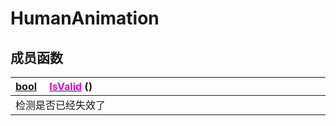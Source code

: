 # HumanAnimation

## 成员函数

|<div style="width:700px">[bool](/Api/DataType/Bool.md) &emsp;[<font color="dd00dd">IsValid</font>](/Api/Classes/Animation/HumanAnimation_F/IsValid.md) ()</div>|
|:---|
|检测是否已经失效了|

